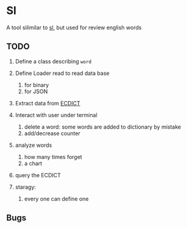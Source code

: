 # Sl
A tool silimilar to [sl](https://github.com/mtoyoda/sl), but used for review english words

## TODO

1. Define a class describing `word` 
2. Define Loader read to read data base
    1. for binary
    2. for JSON

3. Extract data from [ECDICT](https://github.com/skywind3000/ECDICT)
4. Interact with user under terminal
    1. delete a word: some words are added to dictionary by mistake
    2. add/decrease counter
5. analyze words
    1. how many times forget
    2. a chart
6. query the ECDICT
7. staragy:
    1. every one can define one

## Bugs
